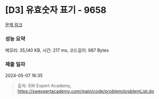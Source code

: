 # [D3] 유효숫자 표기 - 9658 

[문제 링크](https://swexpertacademy.com/main/code/problem/problemDetail.do?contestProbId=AXCjn9TKJmUDFAX0) 

### 성능 요약

메모리: 35,140 KB, 시간: 217 ms, 코드길이: 987 Bytes

### 제출 일자

2024-05-07 16:35



> 출처: SW Expert Academy, https://swexpertacademy.com/main/code/problem/problemList.do